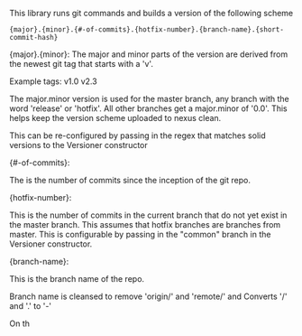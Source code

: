 
This library runs git commands and builds a version of the following scheme

    {major}.{minor}.{#-of-commits}.{hotfix-number}.{branch-name}.{short-commit-hash}
 
 {major}.{minor}: 
 The major and minor parts of the version are derived from the newest git tag that starts with a 'v'. 
 
 Example tags:
 v1.0
 v2.3
 
 
 The major.minor version is used for the master branch, any branch with the word 'release' or 'hotfix'. 
 All other branches get a major.minor of '0.0'. This helps keep the version scheme uploaded to nexus clean.
 
 This can be re-configured by passing in the regex that matches solid versions to the Versioner constructor
 
 {#-of-commits}:
 
 The is the number of commits since the inception of the git repo.
  
{hotfix-number}:

This is the number of commits in the current branch that do not yet exist in the master branch. This assumes that hotfix branches are branches from master. 
This is configurable by passing in the "common" branch in the Versioner constructor.


{branch-name}:

This is the branch name of the repo. 

Branch name is cleansed to remove 'origin/' and 'remote/' and Converts '/' and '.' to '-'

On th
